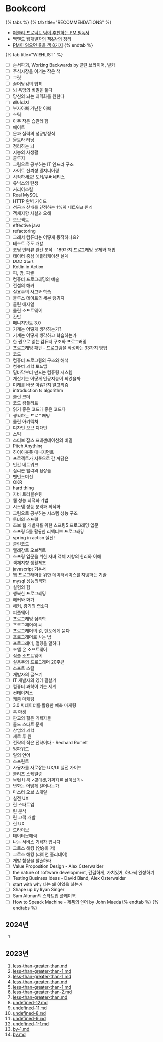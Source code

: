# Bookcord

{% tabs %}
{% tab title="RECOMMENDATIONS" %}
* [퍼블리 프로덕트 팀이 추천하는 PM 필독서](https://blog.careerly.co.kr/pm-books-and-articles/)
* [백앤드 웹개발자의 책&강의 정리](https://velog.io/@mooh2jj/%EC%9B%B9%EA%B0%9C%EB%B0%9C%EC%9E%90%EC%9D%98-%EC%B1%85%EA%B0%95%EC%9D%98-%EC%A0%95%EB%A6%AC)
* [PM이 읽으면 좋을 책 8가지](https://brunch.co.kr/@ny0303/96)
{% endtab %}

{% tab title="WISHLIST" %}
* [ ] 순서파괴, Working Backwards by 콜린 브라이어, 빌카
* [ ] 주식시장을 이기는 작은 책
* [ ] 그릿
* [ ] 끌어당김의 법칙
* [ ] 뇌 욕망의 비밀을 풀다
* [ ] 당신의 뇌는 최적화를 원한다
* [ ] 레버리지
* [ ] 부자아빠 가난한 아빠
* [ ] 스틱
* [ ] 아주 작은 습관의 힘
* [ ] 에이트
* [ ] 운과 실력의 성공방정식
* [ ] 울트라 러닝
* [ ] 정리하는 뇌
* [ ] 지능의 사생활
* [ ] 클루지
* [ ] 그림으로 공부하는 IT 인프라 구조
* [ ] 사이트 신뢰성 엔지니어링
* [ ] 시작하세요! 도커/쿠버네티스
* [ ] 유닉스의 탄생
* [ ] 커리어스킬
* [ ] Real MySQL
* [ ] HTTP 완벽 가이드
* [ ] 성공과 실패를 결정하는 1%의 네트워크 원리
* [ ] 객체지향 사실과 오해
* [ ] 오브젝트
* [ ] effective java
* [ ] refactoring
* [ ] 그래서 컴퓨터는 어떻게 동작하나요?
* [ ] 테스트 주도 개발&#x20;
* [ ] 코딩 인터뷰 완전 분석 - 189가지 프로그래밍 문제와 해법
* [ ] 데이터 중심 애플리케이션 설계&#x20;
* [ ] DDD Start&#x20;
* [ ] Kotlin in Action&#x20;
* [ ] 피, 땀, 픽셀&#x20;
* [ ] 컴퓨터 프로그래밍의 예술&#x20;
* [ ] 전설의 해커&#x20;
* [ ] 실용주의 사고와 학습&#x20;
* [ ] 블루스 테이트의 세븐 랭귀지&#x20;
* [ ] 클린 애자일&#x20;
* [ ] 클린 소프트웨어&#x20;
* [ ] 칸반&#x20;
* [ ] 메니지먼트 3.0&#x20;
* [ ] 기계는 어떻게 생각하는가?&#x20;
* [ ] 기계는 어떻게 생각하고 학습하는가&#x20;
* [ ] 한 권으로 읽는 컴퓨터 구조와 프로그래밍&#x20;
* [ ] 프로그래밍 패턴 - 프로그램을 작성하는 33가지 방법
* [ ] 코드
* [ ] 컴퓨터 프로그램의 구조와 해석&#x20;
* [ ] 컴퓨터 과학 로드맵
* [ ] 밑바닥부터 만드는 컴퓨팅 시스템
* [ ] 계산기는 어떻게 인공지능이 되었을까&#x20;
* [ ] 미래를 바꾼 아홉가지 알고리즘&#x20;
* [ ] introduction to algorithm&#x20;
* [ ] 클린 코더&#x20;
* [ ] 코드 컴플리트&#x20;
* [ ] 읽기 좋은 코드가 좋은 코드다&#x20;
* [ ] 생각하는 프로그래밍&#x20;
* [ ] 클린 아키텍처&#x20;
* [ ] 디자인 오브 디자인&#x20;
* [ ] 스틱&#x20;
* [ ] 스티브 잡스 프레젠테이션의 비밀&#x20;
* [ ] Pitch Anything&#x20;
* [ ] 하이아웃풋 매니지먼트&#x20;
* [ ] 프로젝트가 서쪽으로 간 까닭은&#x20;
* [ ] 인간 네트워크&#x20;
* [ ] 실리콘 밸리의 팀장들&#x20;
* [ ] 맨먼스미신&#x20;
* [ ] OKR&#x20;
* [ ] hard thing&#x20;
* [ ] 자바 트러블슈팅&#x20;
* [ ] 웹 성능 최적화 기법&#x20;
* [ ] 시스템 성능 분석과 최적화&#x20;
* [ ] 그림으로 공부하는 시스템 성능 구조&#x20;
* [ ] 토비의 스프링&#x20;
* [ ] 초보 웹 개발자를 위한 스프링5 프로그래밍 입문&#x20;
* [ ] 스프링 5를 활용한 리액티브 프로그래밍&#x20;
* [ ] spring in action 실전!&#x20;
* [ ] 클린코드&#x20;
* [ ] 엘레강트 오브젝트&#x20;
* [ ] 스프링 입문을 위한 자바 객체 지향의 원리와 이해&#x20;
* [ ] 객체지향 생활체조&#x20;
* [ ] javascript 기본서&#x20;
* [ ] 웹 프로그래머를 위한 데이터베이스를 지탱하는 기술&#x20;
* [ ] mysql 성능최적화&#x20;
* [ ] 실험의 힘
* [ ] 행복한 프로그래밍&#x20;
* [ ] 해커와 화가&#x20;
* [ ] 해커, 광기의 랩소디&#x20;
* [ ] 피플웨어&#x20;
* [ ] 프로그래밍 심리학&#x20;
* [ ] 프로그래머의 뇌&#x20;
* [ ] 프로그래머의 길, 멘토에게 묻다&#x20;
* [ ] 프로그래머로 사는 법&#x20;
* [ ] 프로그래머, 열정을 말하다&#x20;
* [ ] 조엘 온 소프트웨어&#x20;
* [ ] 심플 소프트웨어&#x20;
* [ ] 실용주의 프로그래머 20주년&#x20;
* [ ] 소프트 스킬&#x20;
* [ ] 개발자의 글쓰기&#x20;
* [ ] IT 개발자의 영어 필살기&#x20;
* [ ] 컴퓨터 과학이 여는 세계&#x20;
* [ ] 컨테이저스&#x20;
* [ ] 캐즘 마케팅&#x20;
* [ ] 3.0 빅데이터를 활용한 예측 마케팅&#x20;
* [ ] 훅 마켓&#x20;
* [ ] 판교의 젊은 기획자들&#x20;
* [ ] 콜드 스타트 문제&#x20;
* [ ] 창업의 과학&#x20;
* [ ] 제로 투 원&#x20;
* [ ] 전략의 적은 전략이다 - Rechard Rumelt&#x20;
* [ ] 임파워드&#x20;
* [ ] 일의 언어 &#x20;
* [ ] 스프린트&#x20;
* [ ] 사용자를 사로잡는 UX/UI 실전 가이드&#x20;
* [ ] 블리츠 스케일링&#x20;
* [ ] 브런치 북 <공대생,기획자로 살아남기>
* [ ] 변화는 어떻게 일어나는가&#x20;
* [ ] 마스터 오브 스케일&#x20;
* [ ] 실전 UX&#x20;
* [ ] 린 스타트업&#x20;
* [ ] 린 분석&#x20;
* [ ] 린 고객 개발&#x20;
* [ ] 린 UX&#x20;
* [ ] 드라이브&#x20;
* [ ] 데이터문해력&#x20;
* [ ] 나는 서비스 기획자 입니다&#x20;
* [ ] 그로스 해킹 (양승화 저)&#x20;
* [ ] 그로스 해킹 (라이언 홀리데이)&#x20;
* [ ] 개발 함정을 탈출하라&#x20;
* [ ] Value Proposition Design - Alex Osterwalder&#x20;
* [ ] the nature of software development, 간결하게, 가치있게, 하나씩 완성하기&#x20;
* [ ] Testing Business Ideas - David Bland, Alex Osterwalder&#x20;
* [ ] start with why 나는 왜 이일을 하는가&#x20;
* [ ] Shape up by Ryan Singer&#x20;
* [ ] Sam Altman의 스타트업 플레이북&#x20;
* [ ] How to Speack Machine - 제품의 언어 by John Maeda
{% endtab %}
{% endtabs %}

## 2024년&#x20;

1.



## 2023년

1. [less-than-greater-than.md](../product-management/pm-po/less-than-greater-than.md "mention")
2. [less-than-greater-than-1.md](../product-management/product-market-fit/less-than-greater-than-1.md "mention")
3. [less-than-greater-than-1.md](../product-management/business-growth/less-than-greater-than-1.md "mention")
4. [less-than-greater-than.md](../product-management/business-growth/less-than-greater-than.md "mention")
5. [less-than-greater-than-1.md](../product-management/pm-po/less-than-greater-than-1.md "mention")
6. [less-than-greater-than-2.md](../product-management/business-growth/less-than-greater-than-2.md "mention")
7. [less-than-greater-than.md](philosophy/less-than-greater-than.md "mention")
8. [undefined-12.md](../product-management/business-growth/undefined-12.md "mention")
9. [undefined-11.md](../product-management/business-growth/undefined-11.md "mention")
10. [undefined-8.md](../product-management/business-growth/undefined-8.md "mention")
11. [undefined-9.md](../product-management/business-growth/undefined-9.md "mention")
12. [undefined-1-1.md](philosophy/undefined-1-1.md "mention")
13. [by-1.md](../product-management/business-growth/by-1.md "mention")
14. [by.md](../devtalk/insight/by.md "mention")

